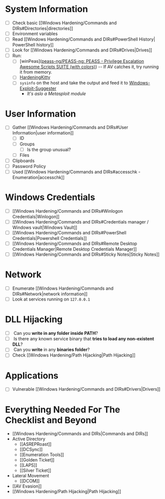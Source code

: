 # System Information
- [ ] Check basic [[Windows Hardening/Commands and DIRs#Directories|directories]]
- [ ] Environment variables
- [ ] Read [[Windows Hardening/Commands and DIRs#PowerShell History| PowerShell history]]
- [ ] Look for [[Windows Hardening/Commands and DIRs#Drives|Drives]]
- [ ] Run: 
	- [ ] [winPeas]([peass-ng/PEASS-ng: PEASS - Privilege Escalation Awesome Scripts SUITE (with colors)](https://github.com/peass-ng/PEASS-ng)) -- If AV catches it, try running it from memory.
	- [ ] [HardeningKitty](https://github.com/scipag/HardeningKitty)
	- [ ] `sysinfo` on the host and take the output and feed it to [Windows-Exploit-Suggester](https://github.com/AonCyberLabs/Windows-Exploit-Suggester)
		-  *It's aslo a Metasploit module*

# User Information
- [ ] Gather [[Windows Hardening/Commands and DIRs#User Information|user information]]
	- [ ] ID
	- [ ] Groups
		- [ ] Is the group unusual?
	- [ ] Files
- [ ] Clipboards
- [ ] Password Policy
- [ ] Used [[Windows Hardening/Commands and DIRs#accesschk - Enumeration|accesschk]]

# Windows Credentials
- [ ] [[Windows Hardening/Commands and DIRs#Winlogon Credentials|Winlogon]]
- [ ]  [[Windows Hardening/Commands and DIRs#Credentials manager / Windows vault|Windows Vault]]
- [ ] [[Windows Hardening/Commands and DIRs#PowerShell Credentials|Powershell Credentials]]
- [ ] [[Windows Hardening/Commands and DIRs#Remote Desktop Credentials Manager|Remote Desktop Credentials Manager]]
- [ ] [[Windows Hardening/Commands and DIRs#Sticky Notes|Sticky Notes]]

# Network
- [ ] Enumerate [[Windows Hardening/Commands and DIRs#Network|network information]]
- [ ] Look at services running on `127.0.0.1`

# DLL Hijacking
- [ ]  Can you **write in any folder inside PATH**?
- [ ]  Is there any known service binary that **tries to load any non-existent DLL**?
- [ ]  Can you **write** in any **binaries folder**?
- [ ] Check [[Windows Hardening/Path Hijacking|Path Hijacking]]

# Applications
- [ ] Vulnerable [[Windows Hardening/Commands and DIRs#Drivers|Drivers]]


# Everything Needed For The Checklist and Beyond
- [[Windows Hardening/Commands and DIRs|Commands and DIRs]]
- Active Directory
	- [[ASREPRoast]]
	- [[DCSync]]
	- [[Enumeration Tools]]
	- [[Golden Ticket]]
	- [[LAPS]]
	- [[Silver Ticket]]
- Lateral Movement
	- [[DCOM]]
- [[AV Evasion]]
- [[Windows Hardening/Path Hijacking|Path Hijacking]]